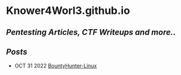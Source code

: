 # Knower4Worl3.github.io

_**Pentesting Articles, CTF Writeups and more..**_
--------------------------------------------

_**Posts**_
-----

 
* OCT 31 2022 
[BountyHunter-Linux](/BountyHunter.md)



    






